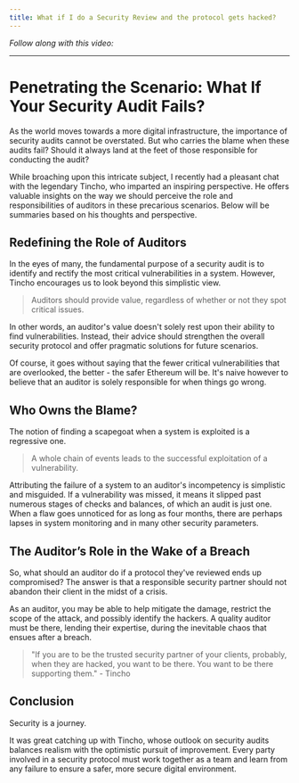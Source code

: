 ```yaml
---
title: What if I do a Security Review and the protocol gets hacked?
---
```


_Follow along with this video:_

---

# Penetrating the Scenario: What If Your Security Audit Fails?

As the world moves towards a more digital infrastructure, the importance of security audits cannot be overstated. But who carries the blame when these audits fail? Should it always land at the feet of those responsible for conducting the audit?

While broaching upon this intricate subject, I recently had a pleasant chat with the legendary Tincho, who imparted an inspiring perspective. He offers valuable insights on the way we should perceive the role and responsibilities of auditors in these precarious scenarios. Below will be summaries based on his thoughts and perspective.

## Redefining the Role of Auditors

In the eyes of many, the fundamental purpose of a security audit is to identify and rectify the most critical vulnerabilities in a system. However, Tincho encourages us to look beyond this simplistic view.

> Auditors should provide value, regardless of whether or not they spot critical issues.

In other words, an auditor's value doesn't solely rest upon their ability to find vulnerabilities. Instead, their advice should strengthen the overall security protocol and offer pragmatic solutions for future scenarios.

Of course, it goes without saying that the fewer critical vulnerabilities that are overlooked, the better - the safer Ethereum will be. It's naive however to believe that an auditor is solely responsible for when things go wrong.

## Who Owns the Blame?

The notion of finding a scapegoat when a system is exploited is a regressive one.

> A whole chain of events leads to the successful exploitation of a vulnerability.

Attributing the failure of a system to an auditor's incompetency is simplistic and misguided. If a vulnerability was missed, it means it slipped past numerous stages of checks and balances, of which an audit is just one. When a flaw goes unnoticed for as long as four months, there are perhaps lapses in system monitoring and in many other security parameters.

## The Auditor’s Role in the Wake of a Breach

So, what should an auditor do if a protocol they've reviewed ends up compromised? The answer is that a responsible security partner should not abandon their client in the midst of a crisis.

As an auditor, you may be able to help mitigate the damage, restrict the scope of the attack, and possibly identify the hackers. A quality auditor must be there, lending their expertise, during the inevitable chaos that ensues after a breach.

> "If you are to be the trusted security partner of your clients, probably, when they are hacked, you want to be there. You want to be there supporting them." - Tincho

## Conclusion

Security is a journey.

It was great catching up with Tincho, whose outlook on security audits balances realism with the optimistic pursuit of improvement. Every party involved in a security protocol must work together as a team and learn from any failure to ensure a safer, more secure digital environment.
